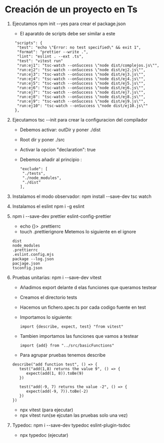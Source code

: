 # Creación de un proyecto en Ts

1. Ejecutamos npm init --yes para crear el package.json
   - El aparatdo de scripts debe ser similar a este

   ```
    "scripts": {
     "test": "echo \"Error: no test specified\" && exit 1",
     "format": "prettier --write .",
     "lint": "eslint . --ext .ts",
     "test": "vitest run"
     "run:ej1": "tsc-watch --onSuccess \"node dist/complejos.js\"",
     "run:ej2": "tsc-watch --onSuccess \"node dist/ej2.js\"",
     "run:ej3": "tsc-watch --onSuccess \"node dist/ej3.js\"",
     "run:ej4": "tsc-watch --onSuccess \"node dist/ej4.js\"",
     "run:ej5": "tsc-watch --onSuccess \"node dist/ej5.js\"",
     "run:ej6": "tsc-watch --onSuccess \"node dist/ej6.js\"",
     "run:ej7": "tsc-watch --onSuccess \"node dist/ej7.js\"",
     "run:ej8": "tsc-watch --onSuccess \"node dist/ej8.js\"",
     "run:ej9": "tsc-watch --onSuccess \"node dist/ej9.js\"",
     "run:ej10": "tsc-watch --onSuccess \"node dist/ej10.js\""
    },
   ```

2. Ejecutamos tsc --init para crear la configuracion del compilador
   - Debemos activar: outDir y poner ./dist
   - Root dir y poner ./src
   - Activar la opcion "declaration": true
   - Debemos añadir al principio : 
     
     ```
     "exclude": [
      "./tests",
      "./node_modules",
      "./dist"
     ],

3. Instalamos el modo observador: npm install --save-dev tsc watch

4. Instalamos el eslint npm i -g eslint

5. npm i --save-dev prettier eslint-config-prettier
   - echo {}> .prettierrc
   - touch .prettierignore
   Metemos lo siguiente en el ignore

   ```
   dist
   node_modules
   .prettierrc
   .eslint.config.mjs
   package --log.json
   pacjage.json
   tsconfig.json
   ```

6. Pruebas unitarias: npm i --save-dev vitest
   - Añadimos export delante d elas funciones que queramos testear
   - Creamos el directorio tests
   - Hacemos un fichero.spec.ts por cada codigo fuente en test
   - Importamos lo siguiente: 

     ```
     import {describe, expect, test} "from vitest"
     ```

   - Tambien importamos las funciones que vamos a testear
     
     ```
     import {add} from "../src/basicFunctions"
     ```
   
   - Para agrupar pruebas tenemos describe

   ```
   describe("add function test", () => {
      test("add(1,8) returns the value 9", () => {
         expect(add(1, 8)).toBe(9)
      })

      test("add(-9, 7) returns the value -2", () => {
         expect(add(-9, 7)).toBe(-2)
      })
   })
   ```

   - npx vitest (para ejecutar)
   - npx vitest run(se ejcutan las pruebas solo una vez)

7. Typedoc: npm i --save-dev typedoc eslint-plugin-tsdoc
   - npx typedoc (ejecutar)